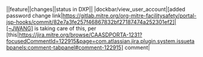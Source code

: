 ||feature||changes||status in DXP||
|dockbar/view_user_account|[added password change link|https://gitlab.mitre.org/org-mitre-facilitysafety/portal-jsp-hooks/commit/82e7a3fe257f46867832bf27187474a252301ef2]|[~JWANG] is taking care of this, per [this|https://jira.mitre.org/browse/CAASDPORTA-1231?focusedCommentId=122915&page=com.atlassian.jira.plugin.system.issuetabpanels:comment-tabpanel#comment-122915] comment|
